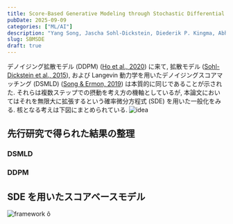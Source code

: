 ```yaml
---
title: Score-Based Generative Modeling through Stochastic Differential Equations - notes
pubDate: 2025-09-09
categories: ["ML/AI"]
description: "Yang Song, Jascha Sohl-Dickstein, Diederik P. Kingma, Abhishek Kumar, Stefano Ermon, Ben Poole. https://arxiv.org/abs/2011.13456, 2020."
slug: SBMSDE
draft: true
---
```


デノイジング拡散モデル (DDPM) ([Ho et al., 2020](https://arxiv.org/abs/2006.112391)) に来て, 拡散モデル ([Sohl-Dickstein et al., 2015](https://arxiv.org/abs/1503.03585)), および Langevin 動力学を用いたデノイジングスコアマッチング (DSMLD) ([Song & Ermon, 2019](https://arxiv.org/abs/1907.05600)) は本質的に同じであることが示された. それらは複数ステップでの摂動を考え方の機軸としているが, 本論文においてはそれを無限大に拡張するという確率微分方程式 (SDE) を用いた一般化をみる. 核となる考えは下図にまとめられている.
![idea](/blog/20250909_sbmsde_idea.png)

## 先行研究で得られた結果の整理

### DSMLD

### DDPM

## SDE を用いたスコアベースモデル

![framework](/blog/20250909_sbmsde_framework.png)
$\text{\^{o}}$
